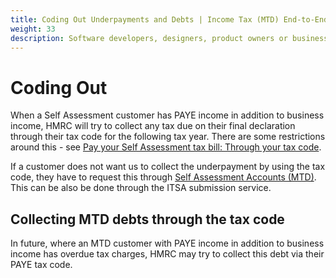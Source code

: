 ```yaml
---
title: Coding Out Underpayments and Debts | Income Tax (MTD) End-to-End Service Guide
weight: 33
description: Software developers, designers, product owners or business analysts. Integrate your software with the Income Tax API for Making Tax Digital.
---
```


<!--- Section owner: MTD Programme --->

# Coding Out

When a Self Assessment customer has PAYE income in addition to business income, HMRC will try to collect any tax due on their final declaration through their tax code for the following tax year. There are some restrictions around this - see [Pay your Self Assessment tax bill: Through your tax code](https://www.gov.uk/pay-self-assessment-tax-bill/through-your-tax-code).

If a customer does not want us to collect the underpayment by using the tax code, they have to request this through [Self Assessment Accounts (MTD)](https://developer.service.hmrc.gov.uk/api-documentation/docs/api/service/self-assessment-accounts-api/2.0/oas/page). This can be also be done through the ITSA submission service.


## Collecting MTD debts through the tax code

In future, where an MTD customer with PAYE income in addition to business income has overdue tax charges, HMRC may try to collect this debt via their PAYE tax code.

